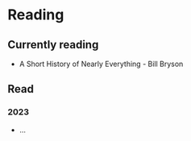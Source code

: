# Reading
## Currently reading
- A Short History of Nearly Everything - Bill Bryson

## Read
### 2023
- ...